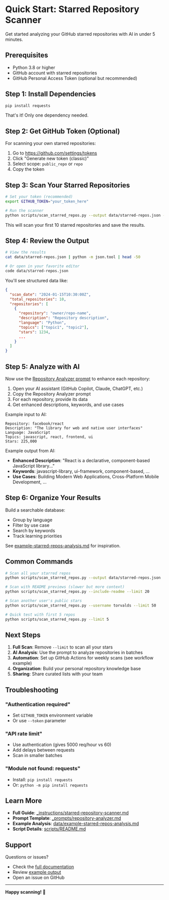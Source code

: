 # Quick Start: Starred Repository Scanner

Get started analyzing your GitHub starred repositories with AI in under 5 minutes.

## Prerequisites

- Python 3.8 or higher
- GitHub account with starred repositories
- GitHub Personal Access Token (optional but recommended)

## Step 1: Install Dependencies

```bash
pip install requests
```

That's it! Only one dependency needed.

## Step 2: Get GitHub Token (Optional)

For scanning your own starred repositories:

1. Go to https://github.com/settings/tokens
2. Click "Generate new token (classic)"
3. Select scope: `public_repo` or `repo`
4. Copy the token

## Step 3: Scan Your Starred Repositories

```bash
# Set your token (recommended)
export GITHUB_TOKEN="your_token_here"

# Run the scanner
python scripts/scan_starred_repos.py --output data/starred-repos.json --limit 10
```

This will scan your first 10 starred repositories and save the results.

## Step 4: Review the Output

```bash
# View the results
cat data/starred-repos.json | python -m json.tool | head -50

# Or open in your favorite editor
code data/starred-repos.json
```

You'll see structured data like:
```json
{
  "scan_date": "2024-01-15T10:30:00Z",
  "total_repositories": 10,
  "repositories": [
    {
      "repository": "owner/repo-name",
      "description": "Repository description",
      "language": "Python",
      "topics": ["topic1", "topic2"],
      "stars": 1234,
      ...
    }
  ]
}
```

## Step 5: Analyze with AI

Now use the [Repository Analyzer prompt](_prompts/repository-analyzer.md) to enhance each repository:

1. Open your AI assistant (GitHub Copilot, Claude, ChatGPT, etc.)
2. Copy the Repository Analyzer prompt
3. For each repository, provide its data
4. Get enhanced descriptions, keywords, and use cases

Example input to AI:
```
Repository: facebook/react
Description: "The library for web and native user interfaces"
Language: JavaScript
Topics: javascript, react, frontend, ui
Stars: 225,000
```

Example output from AI:
- **Enhanced Description**: "React is a declarative, component-based JavaScript library..."
- **Keywords**: javascript-library, ui-framework, component-based, ...
- **Use Cases**: Building Modern Web Applications, Cross-Platform Mobile Development, ...

## Step 6: Organize Your Results

Build a searchable database:
- Group by language
- Filter by use case
- Search by keywords
- Track learning priorities

See [example-starred-repos-analysis.md](data/example-starred-repos-analysis.md) for inspiration.

## Common Commands

```bash
# Scan all your starred repos
python scripts/scan_starred_repos.py --output data/starred-repos.json

# Scan with README previews (slower but more context)
python scripts/scan_starred_repos.py --include-readme --limit 20

# Scan another user's public stars
python scripts/scan_starred_repos.py --username torvalds --limit 50

# Quick test with first 5 repos
python scripts/scan_starred_repos.py --limit 5
```

## Next Steps

1. **Full Scan**: Remove `--limit` to scan all your stars
2. **AI Analysis**: Use the prompt to analyze repositories in batches
3. **Automation**: Set up GitHub Actions for weekly scans (see workflow example)
4. **Organization**: Build your personal repository knowledge base
5. **Sharing**: Share curated lists with your team

## Troubleshooting

### "Authentication required"
- Set `GITHUB_TOKEN` environment variable
- Or use `--token` parameter

### "API rate limit"
- Use authentication (gives 5000 req/hour vs 60)
- Add delays between requests
- Scan in smaller batches

### "Module not found: requests"
- Install: `pip install requests`
- Or: `python -m pip install requests`

## Learn More

- **Full Guide**: [_instructions/starred-repository-scanner.md](_instructions/starred-repository-scanner.md)
- **Prompt Template**: [_prompts/repository-analyzer.md](_prompts/repository-analyzer.md)
- **Example Analysis**: [data/example-starred-repos-analysis.md](data/example-starred-repos-analysis.md)
- **Script Details**: [scripts/README.md](scripts/README.md)

## Support

Questions or issues?
- Check the [full documentation](_instructions/starred-repository-scanner.md)
- Review [example output](data/example-starred-repos-analysis.md)
- Open an issue on GitHub

---

**Happy scanning! 🚀**
